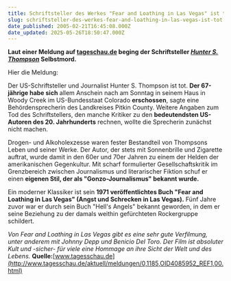 ```yaml
---
title: Schriftsteller des Werkes "Fear and Loathing in Las Vegas" ist tot!
slug: schriftsteller-des-werkes-fear-and-loathing-in-las-vegas-ist-tot
date_published: 2005-02-21T16:45:08.000Z
date_updated: 2025-05-26T18:50:47.000Z
---
```


**Laut einer Meldung auf [tageschau.de](http://www.tagesschau.de) beging der Schriftsteller *[Hunter S. Thompson](http://de.wikipedia.org/wiki/Hunter_Thompson)* Selbstmord.**

Hier die Meldung:

Der US-Schriftsteller und Journalist Hunter S. Thompson ist tot. **Der 67-jährige habe sich** allem Anschein nach am Sonntag in seinem Haus in Woody Creek im US-Bundesstaat Colorado **erschossen**, sagte eine Behördensprecherin des Landkreises Pitkin County. Weitere Angaben zum Tod des Schriftstellers, den manche Kritiker zu den **bedeutendsten US-Autoren des 20. Jahrhunderts** rechnen, wollte die Sprecherin zunächst nicht machen.

Drogen- und Alkoholexzesse waren fester Bestandteil von Thompsons Leben und seiner Werke. Der Autor, der stets mit Sonnenbrille und Zigarette auftrat, wurde damit in den 60er und 70er Jahren zu einem der Helden der amerikanischen Gegenkultur. Mit scharf formulierter Gesellschaftskritik im Grenzbereich zwischen Journalismus und literarischer Fiktion schuf er einen **eigenen Stil, der als "Gonzo-Journalismus" bekannt wurde.**

Ein moderner Klassiker ist sein **1971 veröffentlichtes Buch "Fear and Loathing in Las Vegas" (Angst und Schrecken in Las Vegas).** Fünf Jahre zuvor war er durch sein Buch "Hell's Angels" bekannt geworden, in dem er seine Beziehung zu der damals weithin gefürchteten Rockergruppe schildert.

*Von Fear and Loathing in Las Vegas gibt es eine sehr gute Verfilmung, unter anderem mit Johnny Depp und Benicio Del Toro. Der Film ist absoluter Kult und -sicher- für viele eine Hommage an ihre Sicht der Welt und des Lebens.*
**Quelle:**[www.tagesschau.de](http://www.tagesschau.de/aktuell/meldungen/0,1185,OID4085952_REF1,00.html)
